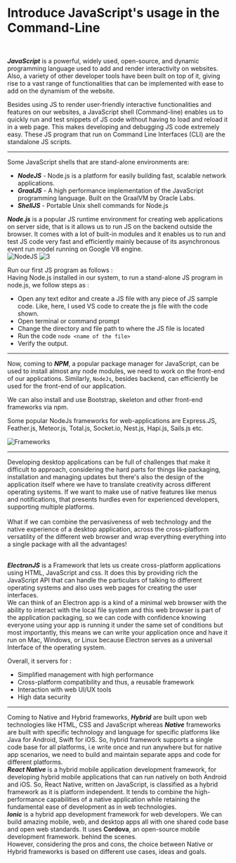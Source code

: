 # Introduce JavaScript's usage in the Command-Line 
<br>

***JavaScript*** is a powerful, widely used, open-source, and dynamic programming language used to add and render interactivity on websites. Also, a variety of other developer tools have been built on top of it, giving rise to a vast range of functionalities that can be implemented with ease to add on the dynamism of the website.<br>

Besides using JS to render user-friendly interactive functionalities and features on our websites, a JavaScript shell (Command-line) enables us to quickly run and test snippets of JS code without having to load and reload it in a web page. This makes developing and debugging JS code extremely easy. These JS program that run on Command Line Interfaces (CLI) are the standalone JS scripts.
<hr>
Some JavaScript shells that are stand-alone environments are:

- ***NodeJS*** - Node.js is a platform for easily building fast, scalable network applications.
- ***GraalJS*** - A high performance implementation of the JavaScript programming language. Built on the GraalVM by Oracle Labs.
- ***ShellJS*** - Portable Unix shell commands for Node.js

***Node.js*** is a popular JS runtime environment for creating web applications on server side, that is it allows us to run JS on the backend outside the browser. It comes with a lot of built-in modules and it enables us to run and test JS code very fast and efficiently mainly because of its asynchronous event run model running on Google V8 engine.<br>
![NodeJS]("https://github.com/TishaJhabak1014/winter-of-contributing/blob/Javascript/JavaScript/Topics/4.Command_Line/nodeimages.png")
![3]("https://github.com/TishaJhabak1014/winter-of-contributing/blob/Javascript/JavaScript/Topics/4.Command_Line/img3.png")


Run our first JS program as follows : <br>
Having Node.js installed in our system, to run a stand-alone JS program in node.js, we follow steps as :<br>
- Open any text editor and create a JS file with any piece of JS sample code. Like, here, I used VS code to create the js file with the code shown. <image>
- Open terminal or command prompt
- Change the directory and file path to where the JS file is located
- Run the code `node <name of the file>`
- Verify the output.
<hr>
 
Now, coming to ***NPM***, a popular package manager for JavaScript, can be used to install almost any node modules, we need to work on the front-end of our applications. Similarly, `NodeJs`, besides backend, can efficiently be used for the front-end of our application. 
  
We can also install and use Bootstrap, skeleton and other front-end frameworks via npm.

Some popular NodeJs frameworks for web-applications are Express.JS, Feather.js, Meteor.js, Total.js, Socket.io, Nest.js, Hapi.js, Sails.js etc.<br>
 
![Frameworks]("https://github.com/TishaJhabak1014/winter-of-contributing/blob/Javascript/JavaScript/Topics/4.Command_Line/2.frameworks.jpg")
 
<hr>
Developing desktop applications can be full of challenges that make it difficult to approach, considering the hard parts for things like packaging, installation and managing updates but there's also the design of the application itself where we have to translate creativity across different operating systems. If we want to make use of native features like menus and notifications, that presents hurdles even for experienced developers, supporting multiple platforms.<br><br>
What if we can combine the pervasiveness of web technology and the native experience of a desktop application, across the cross-platform versatility of the different web browser and wrap everything everything into a single package with all the advantages!<br><br>
  
***ElectronJS*** is a Framework that lets us create cross-platform applications using HTML, JavaScript and css. It does this by providing rich the JavaScript API that can handle the particulars of talking to different operating systems and also uses web pages for creating the user interfaces. <br>
We can think of an Electron app is a kind of a minimal web browser with the ability to interact with the local file system and this web browser is part of the application packaging, so we can code with confidence knowing everyone using your app is running it under the same set of conditions but most importantly, this means we can write your application once and have it run on Mac, Windows, or Linux because Electron serves as a universal Interface of the operating system. <br>
 
Overall, it servers for :
- Simplified management with high performance
- Cross-platform compatibility and thus, a reusable framework
- Interaction with web UI/UX tools
- High data security
<hr>

Coming to Native and Hybrid frameworks, ***Hybrid*** are built upon web technologies like HTML, CSS and JavaScript whereas ***Native*** frameworks are built with specific technology and language for specific platforms like Java for Android, Swift for iOS. So, hybrid framework supports a single code base for all platforms, i.e write once and run anywhere but for native app scenarios, we need to build and maintain separate apps and code for different platforms.<br>
***React Native*** is a hybrid mobile application development framework,  for developing hybrid mobile applications that can run natively on both Android and iOS. So, React Native, written on JavaScript, is classified as a hybrid framework as it is platform independent. It tends to combine the high-performance capabilities of a native application while retaining the fundamental ease of development as in web technologies.<br>
***Ionic*** is a hybrid app development framework  for web developers. We can build amazing mobile, web, and desktop apps all with one shared code base and open web standards. It uses **Cordova**, an open-source mobile development framework. behind the scenes.<br>
However, considering the pros and cons, the choice between Native or Hybrid frameworks is based on different use cases, ideas and goals.

 
